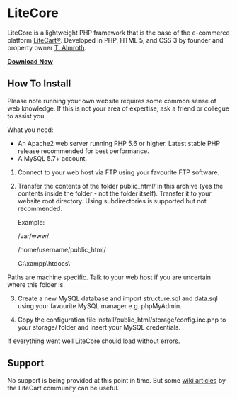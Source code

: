 # LiteCore

LiteCore is a lightweight PHP framework that is the base of the e-commerce platform [LiteCart®](http://www.litecart.net/). Developed in PHP, HTML 5, and CSS 3 by founder and property owner [T. Almroth](https://www.github.com/timint).

**[Download Now](https://github.com/litecart/litecore/archive/refs/heads/master.zip)**


## How To Install

Please note running your own website requires some common sense of web knowledge. If this is not your area of expertise, ask a friend or collegue to assist you.

What you need:

  * An Apache2 web server running PHP 5.6 or higher. Latest stable PHP release recommended for best performance.
  * A MySQL 5.7+ account.

1. Connect to your web host via FTP using your favourite FTP software.

2. Transfer the contents of the folder public_html/ in this archive (yes the contents inside the folder - not the folder itself). Transfer it to your website root directory. Using subdirectories is supported but not recommended.

    Example:

    /var/www/

    /home/username/public_html/

    C:\xampp\htdocs\

Paths are machine specific. Talk to your web host if you are uncertain where this folder is.

3. Create a new MySQL database and import structure.sql and data.sql using your favourite MySQL manager e.g. phpMyAdmin.

4. Copy the configuration file install/public_html/storage/config.inc.php to your storage/ folder and insert your MySQL credentials.

If everything went well LiteCore should load without errors.


## Support

No support is being provided at this point in time. But some [wiki articles](https://wiki.litecart.net/introduction) by the LiteCart community can be useful.

